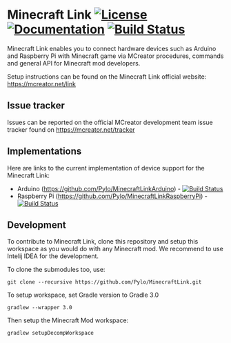 # Minecraft Link [![License](https://img.shields.io/badge/License-Apache%202.0-blue.svg)](https://opensource.org/licenses/Apache-2.0) [![Documentation](https://img.shields.io/badge/documentation-available-green.svg)](https://pylo.github.io/MinecraftLink/) [![Build Status](https://travis-ci.com/Pylo/MinecraftLink.svg?branch=master)](https://travis-ci.com/Pylo/MinecraftLink)

Minecraft Link enables you to connect hardware devices such as Arduino and Raspberry Pi with Minecraft game via MCreator procedures, commands and general API for Minecraft mod developers.

Setup instructions can be found on the Minecraft Link official website: https://mcreator.net/link

## Issue tracker

Issues can be reported on the official MCreator development team issue tracker
found on https://mcreator.net/tracker

## Implementations

Here are links to the current implementation of device support for the Minecraft Link:
* Arduino (https://github.com/Pylo/MinecraftLinkArduino) - [![Build Status](https://travis-ci.com/Pylo/MinecraftLinkArduino.svg?branch=master)](https://travis-ci.com/Pylo/MinecraftLinkArduino)
* Raspberry Pi (https://github.com/Pylo/MinecraftLinkRaspberryPi) - [![Build Status](https://travis-ci.com/Pylo/MinecraftLinkRaspberryPi.svg?branch=master)](https://travis-ci.com/Pylo/MinecraftLinkRaspberryPi)

## Development

To contribute to Minecraft Link, clone this repository and setup this workspace as you would do
with any Minecraft mod. We recommend to use Intelij IDEA for the development.

To clone the submodules too, use:

`git clone --recursive https://github.com/Pylo/MinecraftLink.git`

To setup workspace, set Gradle version to Gradle 3.0

`gradlew --wrapper 3.0`

Then setup the Minecraft Mod workspace:

`gradlew setupDecompWorkspace`